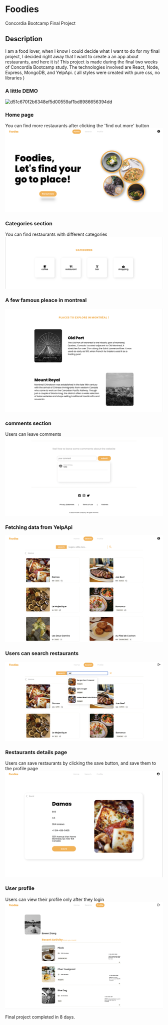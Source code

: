 # Foodies

Concordia Bootcamp Final Project

## Description

I am a food lover, when I know I could decide what I want to do for my final project, I decided right away that I want to create a an app about restaurants, and here it is!
This project is made during the final two weeks of Concordia Bootcamp study. The technologies involved are React, Node, Express, MongoDB, and YelpApi.
( all styles were created with pure css, no libraries )

### A little DEMO

![d51c670f2b6348ef5d00559af1bd8986656394dd](https://user-images.githubusercontent.com/93296331/173447251-63c9a486-73c5-407a-a30a-13fa9ef7d7b1.gif)

### Home page

You can find more restaurants after clicking the 'find out more' button
![header!](asset/1.png)

### Categories section

You can find restaurants with different categories
![category!](asset/2.png)

### A few famous pleace in montreal

![pleace!](asset/3.png)

### comments section

Users can leave comments
![comments!](asset/4.png)

### Fetching data from YelpApi

![restaurants!](asset/5.png)

### Users can search restaurants

![search!](asset/8.png)

### Restaurants details page

Users can save restaurants by clicking the save button, and save them to the profile page
![restaurants detail!](asset/6.png)

### User profile

Users can view their profile only after they login
![profile!](asset/7.png)

Final project completed in 8 days.
